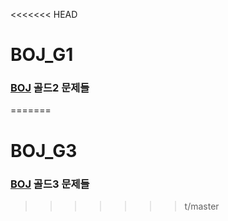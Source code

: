 <<<<<<< HEAD
# BOJ_G1

### [BOJ](https://www.acmicpc.net) 골드2 문제들
=======
# BOJ_G3

### [BOJ](https://www.acmicpc.net) 골드3 문제들
>>>>>>> t/master
